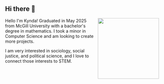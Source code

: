 ## Hi there 👋
<a href="https://github.com/kyndaa/github-readme-stats">
  <img height=200 align="right" src="https://github-readme-stats.vercel.app/api/top-langs/?username=kyndaa&layout=donut&theme=dracula&hide_border=false&bg_color=60,040505,040505,040505,1c00cd,e00077" />
</a>
<body>
 Hello I'm Kynda! Graduated in May 2025 from McGill University with a bachelor's degree in mathematics. I took a minor in Computer Science and am looking to create more projects. 
</body>  
<p>  </p>
I am very interested in sociology, social justice, and political science, and I love to connect those interests to STEM. 
<div align="middle">

</div>
<!--
**kyndaa/kyndaa** is a ✨ _special_ ✨ repository because its `README.md` (this file) appears on your GitHub profile.

Here are some ideas to get you started:

- 🔭 I’m currently working on ...
- 🌱 I’m currently learning ...
- 👯 I’m looking to collaborate on ...
- 🤔 I’m looking for help with ...
- 💬 Ask me about ...
- 📫 How to reach me: ...
- 😄 Pronouns: ...
- ⚡ Fun fact: ...
-->
